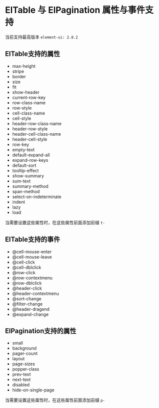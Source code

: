 # ElTable 与 ElPagination 属性与事件支持

当前支持最高版本 `element-ui: 2.8.2`

## ElTable支持的属性

- max-height
- stripe
- border
- size
- fit
- show-header
- current-row-key
- row-class-name
- row-style
- cell-class-name
- cell-style
- header-row-class-name
- header-row-style
- header-cell-class-name
- header-cell-style
- row-key
- empty-text
- default-expand-all
- expand-row-keys
- default-sort
- tooltip-effect
- show-summary
- sum-text
- summary-method
- span-method
- select-on-indeterminate
- indent
- lazy
- load

当需要设置这些属性时，在这些属性前面添加前缀 `t-`

## ElTable支持的事件

- @cell-mouse-enter
- @cell-mouse-leave
- @cell-click
- @cell-dblclick
- @row-click
- @row-contextmenu
- @row-dblclick
- @header-click
- @header-contextmenu
- @sort-change
- @filter-change
- @header-dragend
- @expand-change

## ElPagination支持的属性

- small
- background
- pager-count
- layout
- page-sizes
- popper-class
- prev-text
- next-text
- disabled
- hide-on-single-page

当需要设置这些属性时，在这些属性前面添加前缀 `p-`
